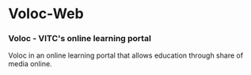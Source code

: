 # Voloc-Web
### Voloc - VITC's online learning portal
Voloc in an online learning portal that allows education through share of media online.
